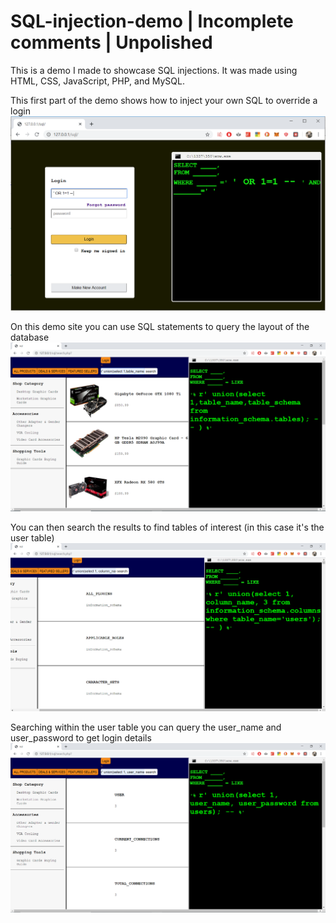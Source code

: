 # SQL-injection-demo | Incomplete comments | Unpolished
This is a demo I made to showcase SQL injections. It was made using HTML, CSS, JavaScript, PHP, and MySQL.

This first part of the demo shows how to inject your own SQL to override a login
![alt text](https://raw.githubusercontent.com/smartst3r/SQL-injection-demo/master/readme-images/SQLdemo.PNG)

On this demo site you can use SQL statements to query the layout of the database 
![alt text](https://raw.githubusercontent.com/smartst3r/SQL-injection-demo/master/readme-images/SQLdemo1.PNG)

You can then search the results to find tables of interest (in this case it's the user table) 
![alt text](https://raw.githubusercontent.com/smartst3r/SQL-injection-demo/master/readme-images/SQLdemo2.PNG)

Searching within the user table you can query the user_name and user_password to get login details
![alt text](https://raw.githubusercontent.com/smartst3r/SQL-injection-demo/master/readme-images/SQLdemo3.PNG)
